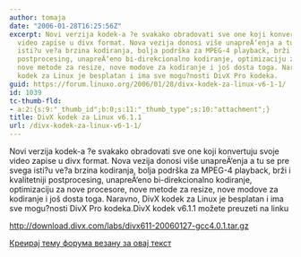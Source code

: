 ```yaml
---
author: tomaja
date: "2006-01-28T16:25:56Z"
excerpt: Novi verzija kodek-a ?e svakako obradovati sve one koji konvertuju svoje
  video zapise u divx format. Nova vezija donosi više unapreÄ‘enja a tu se pre svega
  isti?u ve?a brzina kodiranja, bolja podrška za MPEG-4 playback, brži i kvalitetniji
  postprocesing, unapreÄ‘eno bi-direkcionalno kodiranje, optimizaciju za nove procesore,
  nove metode za resize, nove modove za kodiranje i još dosta toga. Naravno, DivX
  kodek za Linux je besplatan i ima sve mogu?nosti DivX Pro kodeka.
guid: https://forum.linuxo.org/2006/01/28/divx-kodek-za-linux-v6-1-1/
id: 1039
tc-thumb-fld:
- a:2:{s:9:"_thumb_id";b:0;s:11:"_thumb_type";s:10:"attachment";}
title: DivX kodek za Linux v6.1.1
url: /divx-kodek-za-linux-v6-1-1/
---
```

Novi verzija kodek-a ?e svakako obradovati sve one koji konvertuju svoje video zapise u divx format. Nova vezija donosi više unapreÄ‘enja a tu se pre svega isti?u ve?a brzina kodiranja, bolja podrška za MPEG-4 playback, brži i kvalitetniji postprocesing, unapreÄ‘eno bi-direkcionalno kodiranje, optimizaciju za nove procesore, nove metode za resize, nove modove za kodiranje i još dosta toga. Naravno, DivX kodek za Linux je besplatan i ima sve mogu?nosti DivX Pro kodeka.<!--break-->DivX kodek v6.1.1 možete preuzeti na linku

<http://download.divx.com/labs/divx611-20060127-gcc4.0.1.tar.gz>

[Креирај тему форума везану за овај текст](https://linuxo.org/nova-tema-na-forumu/?se_pid=1039)